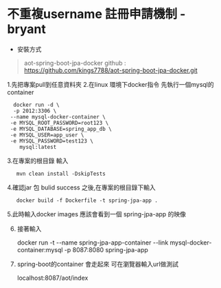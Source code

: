 不重複username 註冊申請機制 -bryant
===============

* 安裝方式

>aot-spring-boot-jpa-docker 
>github : https://github.com/kings7788/aot-spring-boot-jpa-docker.git

 1.先把專案pull到任意資料夾
 2.在linux 環境下docker指令 先執行一個mysql的container

      docker run -d \
      -p 2012:3306 \
     --name mysql-docker-container \
     -e MYSQL_ROOT_PASSWORD=root123 \
     -e MYSQL_DATABASE=spring_app_db \
     -e MYSQL_USER=app_user \
     -e MYSQL_PASSWORD=test123 \
        mysql:latest


 3.在專案的根目錄 輸入  

	
       mvn clean install -DskipTests

   
  

 4.確認jar 包 bulid success 之後,在專案的根目錄下輸入



       docker build -f Dockerfile -t spring-jpa-app .



 5.此時輸入docker images 應該會看到一個 spring-jpa-app 的映像


 6. 接著輸入



       docker run -t --name spring-jpa-app-container --link mysql-docker-container:mysql -p 8087:8080 spring-jpa-app


 7. spring-boot的container 會走起來 可在瀏覽器輸入url做測試


       
       localhost:8087/aot/index



